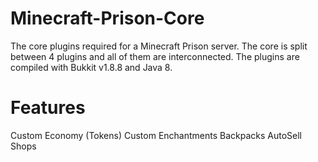 # Minecraft-Prison-Core
The core plugins required for a Minecraft Prison server. The core is split between 4 plugins and all of them are interconnected. The plugins are compiled with Bukkit v1.8.8 and Java 8.

# Features
Custom Economy (Tokens)
Custom Enchantments
Backpacks
AutoSell Shops
